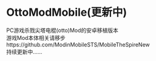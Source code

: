 # OttoModMobile(更新中)
PC游戏杀戮尖塔电棍(otto)Mod的安卓移植版本 \
游戏Mod本体相关请移步https://github.com/ModinMobileSTS/MobileTheSpireNew \
持续更新中......
